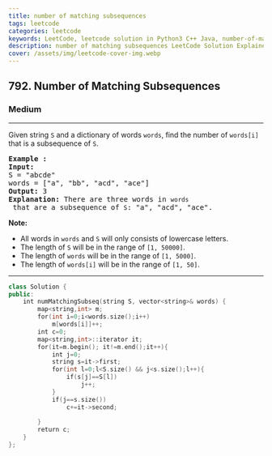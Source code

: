 ```yaml
---
title: number of matching subsequences
tags: leetcode
categories: leetcode
keywords: LeetCode, leetcode solution in Python3 C++ Java, number-of-matching-subsequences solution
description: number of matching subsequences LeetCode Solution Explained
cover: /assets/img/leetcode-cover-img.webp
---
```



<h2>792. Number of Matching Subsequences</h2><h3>Medium</h3><hr><div><p>Given string <code>S</code> and a&nbsp;dictionary of words <code>words</code>, find the number of <code>words[i]</code> that is a subsequence of <code>S</code>.</p>

<pre><strong>Example :</strong>
<strong>Input:</strong> 
S = "abcde"
words = ["a", "bb", "acd", "ace"]
<strong>Output:</strong> 3
<strong>Explanation:</strong> There are three words in <code>words</code> that are a subsequence of <code>S</code>: "a", "acd", "ace".
</pre>

<p><strong>Note:</strong></p>

<ul>
	<li>All words in <code>words</code> and <code>S</code> will only consists of lowercase letters.</li>
	<li>The length of <code>S</code> will be in the range of <code>[1, 50000]</code>.</li>
	<li>The length of <code>words</code> will be in the range of&nbsp;<code>[1, 5000]</code>.</li>
	<li>The length of <code>words[i]</code> will be in the range of <code>[1, 50]</code>.</li>
</ul>
</div>

---




```cpp
class Solution {
public:
    int numMatchingSubseq(string S, vector<string>& words) {
        map<string,int> m;
        for(int i=0;i<words.size();i++)
            m[words[i]]++;
        int c=0;
        map<string,int>::iterator it;
        for(it=m.begin(); it!=m.end();it++){
            int j=0;
            string s=it->first;
            for(int l=0;l<S.size() && j<s.size();l++){
                if(s[j]==S[l])
                    j++;
            }
            if(j==s.size())
                c+=it->second;
            
        }
        return c;
    }
};

```
